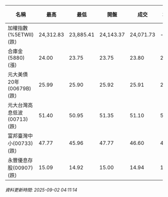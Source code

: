 | 名稱 | 最高 | 最低 | 開盤 | 成交 | 均價 | 成交金額(億) | 昨收 | 漲跌幅 | 漲跌 | 總量 | 昨量 | 振幅 |
| -------- | -------- | -------- | -------- |-------- | -------- | -------- |-------- |-------- |-------- | -------- | -------- |-------- |
|加權指數(%5ETWII) (跌)|24,312.83|23,885.41|24,143.37|24,071.73|-|5,099.57|24,233.10|0.67%|161.37|7,800,397|0|1.76%|
|合庫金(5880) (漲)|24.00|23.75|23.75|23.80|23.84|1.37|23.70|0.42%|0.10|5,750|13,891|1.05%|
|元大美債20年(00679B) (跌)|25.99|25.90|25.92|25.91|25.94|5.83|26.07|0.61%|0.16|22,489|28,759|0.35%|
|元大台灣高息低波(00713) (跌)|51.40|50.95|51.35|51.10|51.13|4.28|51.35|0.49%|0.25|8,379|5,687|0.88%|
|富邦臺灣中小(00733) (跌)|47.77|45.96|47.77|46.60|46.76|0.997|47.71|2.33%|1.11|2,132|1,827|3.79%|
|永豐優息存股(00907) (跌)|15.09|14.92|15.00|14.94|14.96|0.093|15.00|0.40%|0.06|620|1,074|1.13%|
###### 資料更新時間: 2025-09-02 04:11:14